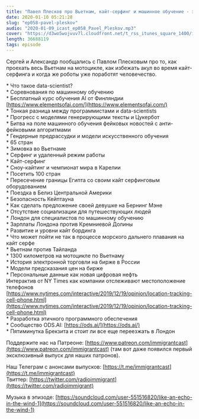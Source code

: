 ```yaml
---
title: "Павел Плесков про Вьетнам, кайт-серфинг и машинное обучение - эпизод 58"
date: 2020-01-10 05:21:28
slug: "ep058-pavel-pleskov"
audio: "2020-01-09_icast_ep058_Pavel_Pleskov.mp3"
cover: "https://d3wo5wojvuv7l.cloudfront.net/t_rss_itunes_square_1400/images.spreaker.com/original/ca19a2b834c5f759783684ba9ae830b2.jpg"
length: 36688119
tags: episode
---
```

Сергей и Александр пообщались с Павлом Плесковым про то, как проехать весь Вьетнам на мотоцикле, как избежать акул во время кайт-серфинга и когда же роботы уже поработят человечество.  
  
\* Что такое data-scientist?  
\* Соревнования по машинному обучению  
\* Бесплатный курс обучения AI от Финляндии [https://www.elementsofai.com/](https://www.elementsofai.com/)  
\* Тонкая разница между программистами и data-scientists  
\* Прогресс с моделями генерирующими тексты и Цукербот  
\* Битва на поле машинного обучения фейковых новостей с анти-фейковыми алгоритмами  
\* Гендерные предрассудки и модели искусственного обучения  
\* 65 стран  
\* Зимовка во Вьетнаме  
\* Серфинг и удаленный режим работы  
\* Кайт-серфинг  
\* Сноу-кайтинг и чемпионат мира в Карелии  
\* Посетить 100 стран  
\* Пересечение границы Египта со своим кайт серфинговым оборудованием  
\* Поездка в Белиз Центральной Америки  
\* Безопасность Кейптауна  
\* Как сделать предложение своей девушке на Бернинг Мэне  
\* Отсутствие социализации для путешествующих людей  
\* Лондон для специалистов по машинному обучению  
\* Зарплаты Лондона против Кремниевой Долины  
\* Развитие и уровни кайт бординга  
\* Что может пойти не так в процессе морского дальнего плавания на кайт серфе  
\* Вьетнам против Тайланда  
\* 1300 километров на мотоцикле по Вьетнаму  
\* История электронной торговли на бирже в России  
\* Модели предсказания цен на бирже  
\* Персональные данные как новая цифровая нефть  
Интерактив от NY Times как компании отслеживают местоположение телефонов [https://www.nytimes.com/interactive/2019/12/19/opinion/location-tracking-cell-phone.html](https://www.nytimes.com/interactive/2019/12/19/opinion/location-tracking-cell-phone.html)  
\* Разработка этичного программного обеспечения  
\* Сообщество ODS.AI: [https://ods.ai/](https://ods.ai/)  
\* Пятиминутка Брекзита и стоит ли все еще переезжать в Лондон  
  
Поддержите нас на Патреоне: [https://www.patreon.com/immigrantcast](https://www.patreon.com/immigrantcast) (там вот даже появился первый эксклюзивный выпуск для наших патронов).  
  
Наш Телеграм с анонсами выпусков: [https://t.me/immigrantcast](https://t.me/immigrantcast)  
Твиттер: [https://twitter.com/radioimmigrant](https://twitter.com/radioimmigrant)  
  
Музыка в эпизоде: [https://soundcloud.com/user-551516820/like-an-echo-in-the-wind-1](https://soundcloud.com/user-551516820/like-an-echo-in-the-wind-1)
